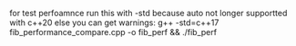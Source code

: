 
for test perfoamnce run this with -std because auto not longer supportted with c++20 else you can get warnings:
    g++ -std=c++17 fib_performance_compare.cpp -o fib_perf && ./fib_perf